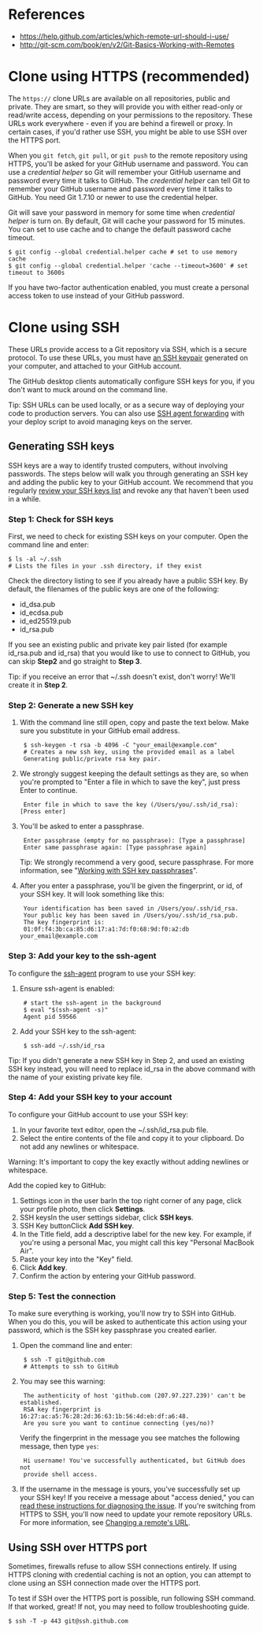 
# References
- https://help.github.com/articles/which-remote-url-should-i-use/
- http://git-scm.com/book/en/v2/Git-Basics-Working-with-Remotes

# Clone using HTTPS (recommended)
The `https://` clone URLs are available on all repositories, public and private.
They are smart, so they will provide you with either read-only or read/write access,
depending on your permissions to the repository.
These URLs work everywhere - even if you are behind a firewell or proxy.
In certain cases, if you'd rather use SSH, you might be able to use SSH over the HTTPS port.

When you `git fetch`, `git pull`, or `git push` to the remote repository using HTTPS,
you'll be asked for your GitHub username and password. You can use a *credential helper* 
so Git will remember your GitHub username and password every time it talks to GitHub.
The *credential helper* can tell Git to remember your GitHub username and password every time it talks to GitHub.
You need Git 1.7.10 or newer to use the credential helper.

Git will save your password in memory for some time when *credential helper* is turn on.
By default, Git will cache your password for 15 minutes. 
You can set to use cache and to change the default password cache timeout.
```
$ git config --global credential.helper cache # set to use memory cache
$ git config --global credential.helper 'cache --timeout=3600' # set timeout to 3600s
```

If you have two-factor authentication enabled, 
you must create a personal access token to use instead of your GitHub password.

# Clone using SSH

These URLs provide access to a Git repository via SSH, which is a secure protocol. 
To use these URLs, you must have [an SSH keypair][] generated on your computer, and attached to your GitHub account.

The GitHub desktop clients automatically configure SSH keys for you, if you don't want to muck around on the command line.

Tip: SSH URLs can be used locally, or as a secure way of deploying your code to production servers. 
You can also use [SSH agent forwarding][] with your deploy script to avoid managing keys on the server.

[an SSH keypair]: https://help.github.com/articles/generating-ssh-keys/
[SSH agent forwarding]: https://developer.github.com/guides/using-ssh-agent-forwarding/

## Generating SSH keys

SSH keys are a way to identify trusted computers, without involving passwords. 
The steps below will walk you through generating an SSH key and adding the public key to your GitHub account.
We recommend that you regularly [review your SSH keys list][] and revoke any that haven't been used in a while.

[review your SSH keys list]: https://help.github.com/articles/keeping-your-ssh-keys-and-application-access-tokens-safe/

### Step 1: Check for SSH keys

First, we need to check for existing SSH keys on your computer. Open the command line and enter:
```
$ ls -al ~/.ssh
# Lists the files in your .ssh directory, if they exist
```
Check the directory listing to see if you already have a public SSH key.
By default, the filenames of the public keys are one of the following:
- id_dsa.pub
- id_ecdsa.pub
- id_ed25519.pub
- id_rsa.pub

If you see an existing public and private key pair listed (for example id_rsa.pub and id_rsa) 
that you would like to use to connect to GitHub, you can skip **Step2** and go straight to **Step 3**.

Tip: if you receive an error that ~/.ssh doesn't exist, don't worry! We'll create it in **Step 2**.

### Step 2: Generate a new SSH key

1. With the command line still open, copy and paste the text below. Make sure you substitute in your GitHub email address.

        $ ssh-keygen -t rsa -b 4096 -C "your_email@example.com"
        # Creates a new ssh key, using the provided email as a label
        Generating public/private rsa key pair.

2. We strongly suggest keeping the default settings as they are, 
   so when you're prompted to "Enter a file in which to save the key", just press Enter to continue.

        Enter file in which to save the key (/Users/you/.ssh/id_rsa): [Press enter]

3. You'll be asked to enter a passphrase.

        Enter passphrase (empty for no passphrase): [Type a passphrase]
        Enter same passphrase again: [Type passphrase again]
   
   Tip: We strongly recommend a very good, secure passphrase. 
   For more information, see "[Working with SSH key passphrases][]".

4. After you enter a passphrase, you'll be given the fingerprint, or id, of your SSH key. 
   It will look something like this:

        Your identification has been saved in /Users/you/.ssh/id_rsa.
        Your public key has been saved in /Users/you/.ssh/id_rsa.pub.
        The key fingerprint is:
        01:0f:f4:3b:ca:85:d6:17:a1:7d:f0:68:9d:f0:a2:db your_email@example.com

[Working with SSH key passphrases]: https://help.github.com/articles/working-with-ssh-key-passphrases/

### Step 3: Add your key to the ssh-agent

To configure the [ssh-agent][] program to use your SSH key:

1. Ensure ssh-agent is enabled:

        # start the ssh-agent in the background
        $ eval "$(ssh-agent -s)"
        Agent pid 59566

2. Add your SSH key to the ssh-agent:

        $ ssh-add ~/.ssh/id_rsa

Tip: If you didn't generate a new SSH key in Step 2, and used an existing SSH key instead, 
you will need to replace id_rsa in the above command with the name of your existing private key file.

[ssh-agent]: https://en.wikipedia.org/wiki/Ssh-agent

### Step 4: Add your SSH key to your account

To configure your GitHub account to use your SSH key:

1. In your favorite text editor, open the ~/.ssh/id_rsa.pub file.
2. Select the entire contents of the file and copy it to your clipboard. Do not add any newlines or whitespace.

Warning: It's important to copy the key exactly without adding newlines or whitespace.

Add the copied key to GitHub:

1. Settings icon in the user barIn the top right corner of any page, click your profile photo, then click **Settings**.
2. SSH keysIn the user settings sidebar, click **SSH keys**.
3. SSH Key buttonClick **Add SSH key**.
4. In the Title field, add a descriptive label for the new key. 
   For example, if you're using a personal Mac, you might call this key "Personal MacBook Air".
5. Paste your key into the "Key" field.
6. Click **Add key**.
7. Confirm the action by entering your GitHub password.

### Step 5: Test the connection

To make sure everything is working, you'll now try to SSH into GitHub. 
When you do this, you will be asked to authenticate this action using your password, 
which is the SSH key passphrase you created earlier.

1. Open the command line and enter:

        $ ssh -T git@github.com
        # Attempts to ssh to GitHub

2. You may see this warning:

        The authenticity of host 'github.com (207.97.227.239)' can't be established.
        RSA key fingerprint is 16:27:ac:a5:76:28:2d:36:63:1b:56:4d:eb:df:a6:48.
        Are you sure you want to continue connecting (yes/no)?

   Verify the fingerprint in the message you see matches the following message, then type `yes`:

        Hi username! You've successfully authenticated, but GitHub does not
        provide shell access.

3. If the username in the message is yours, you've successfully set up your SSH key!
   If you receive a message about "access denied," you can [read these instructions for diagnosing the issue][].
   If you're switching from HTTPS to SSH, you'll now need to update your remote repository URLs. 
   For more information, see [Changing a remote's URL][].

[read these instructions for diagnosing the issue]: https://help.github.com/articles/error-permission-denied-publickey
[Changing a remote's URL]: https://help.github.com/articles/changing-a-remote-s-url

## Using SSH over HTTPS port
Sometimes, firewalls refuse to allow SSH connections entirely.
If using HTTPS cloning with credential caching is not an option,
you can attempt to clone using an SSH connection made over the HTTPS port.

To test if SSH over the HTTPS port is possible, run following SSH command.
If that worked, great! If not, you may need to follow troubleshooting guide.
```
$ ssh -T -p 443 git@ssh.github.com
```

